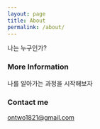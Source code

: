 ```yaml
---
layout: page
title: About
permalink: /about/
---
```


나는 누구인가?

### More Information

나를 알아가는 과정을 시작해보자

### Contact me

[ontwo1821@gmail.com](mailto:ontwo1821@gmail.com)